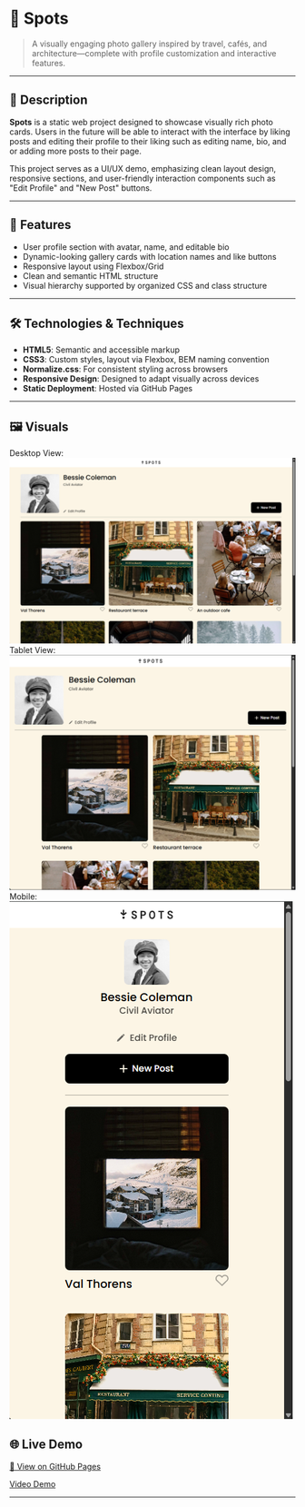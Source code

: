 # 📍 Spots

> A visually engaging photo gallery inspired by travel, cafés, and architecture—complete with profile customization and interactive features.

---

## 📝 Description

**Spots** is a static web project designed to showcase visually rich photo cards. Users in the future will be able to interact with the interface by liking posts and editing their profile to their liking such as editing name, bio, and or adding more posts to their page.

This project serves as a UI/UX demo, emphasizing clean layout design, responsive sections, and user-friendly interaction components such as "Edit Profile" and "New Post" buttons.

---

## 🚀 Features

- User profile section with avatar, name, and editable bio
- Dynamic-looking gallery cards with location names and like buttons
- Responsive layout using Flexbox/Grid
- Clean and semantic HTML structure
- Visual hierarchy supported by organized CSS and class structure

---

## 🛠️ Technologies & Techniques

- **HTML5**: Semantic and accessible markup
- **CSS3**: Custom styles, layout via Flexbox, BEM naming convention
- **Normalize.css**: For consistent styling across browsers
- **Responsive Design**: Designed to adapt visually across devices
- **Static Deployment**: Hosted via GitHub Pages

---

## 🖼️ Visuals

Desktop View: <img src="./images/DesktopView.png">
Tablet View: <img src="./images/TabletView.png">
Mobile: <img src="./images/MobileView.png">

## 🌐 Live Demo

[🔗 View on GitHub Pages](https://ryanscode-hue.github.io/se_project_spots/)

[Video Demo](https://drive.google.com/file/d/17xup3ZR6M-4FGTUcC1z322tSqhlFTt-C/view?usp=sharing)

---
